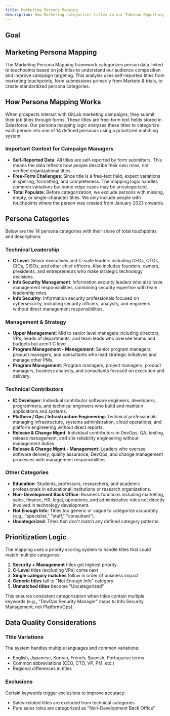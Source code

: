 ```yaml
---
title: Marketing Persona Mapping
description: How Marketing categorizes titles in our Tableau Reporting  
---
```


<link rel="stylesheet" type="text/css" href="/stylesheets/biztech.css" />

## <i id="biz-tech-icons" class="far fa-newspaper"></i>Goal

## Marketing Persona Mapping

The Marketing Persona Mapping framework categorizes person data linked to touchpoints based on job titles to understand our audience composition and improve campaign targeting. This analysis uses self-reported titles from marketing touchpoints, form submissions primarily from Marketo & trials, to create standardized persona categories.

## How Persona Mapping Works

When prospects interact with GitLab marketing campaigns, they submit their job titles through forms. These titles are free-form text fields stored in Salesforce. Our persona mapping logic analyzes these titles to categorize each person into one of 14 defined personas using a prioritized matching system.

### Important Context for Campaign Managers

- **Self-Reported Data**: All titles are self-reported by form submitters. This means the data reflects how people describe their own roles, not verified organizational titles.
- **Free-Form Challenges**: Since title is a free-text field, expect variations in spelling, formatting, and completeness. The mapping logic handles common variations but some edge cases may be uncategorized.
- **Total Populate**: Before categorization, we exclude persons with missing, empty, or single-character titles. We only include people with touchpoints where the person was created from January 2023 onwards.

## Persona Categories

Below are the 14 persona categories with their share of total touchpoints and descriptions:

### Technical Leadership

- **C Level**: Senior executives and C-suite leaders including CEOs, CTOs, CIOs, CISOs, and other chief officers. Also includes founders, owners, presidents, and entrepreneurs who make strategic technology decisions.
- **Info Security Management**: Information security leaders who also have management responsibilities, combining security expertise with team leadership roles.
- **Info Security**: Information security professionals focused on cybersecurity, including security officers, analysts, and engineers without direct management responsibilities.

### Management & Strategy 

- **Upper Management**: Mid to senior level managers including directors, VPs, heads of departments, and team leads who oversee teams and budgets but aren't C level.
- **Program Management - Management**: Senior program managers, product managers, and consultants who lead strategic initiatives and manage other PMs.
- **Program Management**: Program managers, project managers, product managers, business analysts, and consultants focused on execution and delivery.

### Technical Contributors

- **IC Developer**: Individual contributor software engineers, developers, programmers, and technical engineers who build and maintain applications and systems.
- **Platform / Ops / Infrastructure Engineering**: Technical professionals managing infrastructure, systems administration, cloud operations, and platform engineering without direct reports.
- **Release & Change Mgmt**: Individual contributors in DevOps, QA, testing, release management, and site reliability engineering without management duties.
- **Release & Change Mgmt - Management**: Leaders who oversee software delivery, quality assurance, DevOps, and change management processes with management responsibilities.

### Other Categories

- **Education**: Students, professors, researchers, and academic professionals in educational institutions or research organizations.
- **Non-Development Back Office**: Business functions including marketing, sales, finance, HR, legal, operations, and administrative roles not directly involved in technology development.
- **Not Enough Info**: Titles too generic or vague to categorize accurately (e.g., "specialist," "staff," "consultant").
- **Uncategorized**: Titles that don't match any defined category patterns.

## Prioritization Logic

The mapping uses a priority scoring system to handle titles that could match multiple categories:

1. **Security + Management** titles get highest priority
2. **C-Level** titles (excluding VPs) come next
3. **Single category matches** follow in order of business impact
4. **Generic titles** fall to "Not Enough Info" category
5. **Unmatched titles** become "Uncategorized"

This ensures consistent categorization when titles contain multiple keywords (e.g., "DevOps Security Manager" maps to Info Security Management, not Platform/Ops).

## Data Quality Considerations

### Title Variations

The system handles multiple languages and common variations:

- English, Japanese, Korean, French, Spanish, Portuguese terms
- Common abbreviations (CEO, CTO, VP, PM, etc.)
- Regional differences in titles

### Exclusions

Certain keywords trigger exclusions to improve accuracy:

- Sales-related titles are excluded from technical categories
- Pure sales roles are categorized as "Non-Development Back Office"
